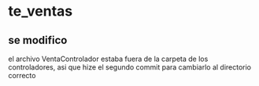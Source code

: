 # te_ventas
## se modifico
el archivo VentaControlador estaba fuera de la carpeta de los controladores, asi que hize el segundo commit para cambiarlo al directorio correcto

